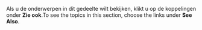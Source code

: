 <span data-ttu-id="6cb2c-101">Als u de onderwerpen in dit gedeelte wilt bekijken, klikt u op de koppelingen onder **Zie ook**.</span><span class="sxs-lookup"><span data-stu-id="6cb2c-101">To see the topics in this section, choose the links under **See Also**.</span></span>